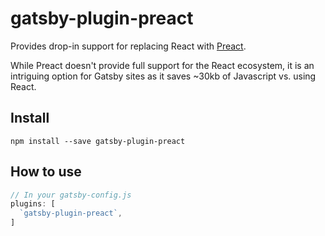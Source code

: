 # gatsby-plugin-preact

Provides drop-in support for replacing React with [Preact]().

While Preact doesn't provide full support for the React ecosystem, it is
an intriguing option for Gatsby sites as it saves ~30kb of Javascript
vs. using React.

## Install

`npm install --save gatsby-plugin-preact`

## How to use

```javascript
// In your gatsby-config.js
plugins: [
  `gatsby-plugin-preact`,
]
```

